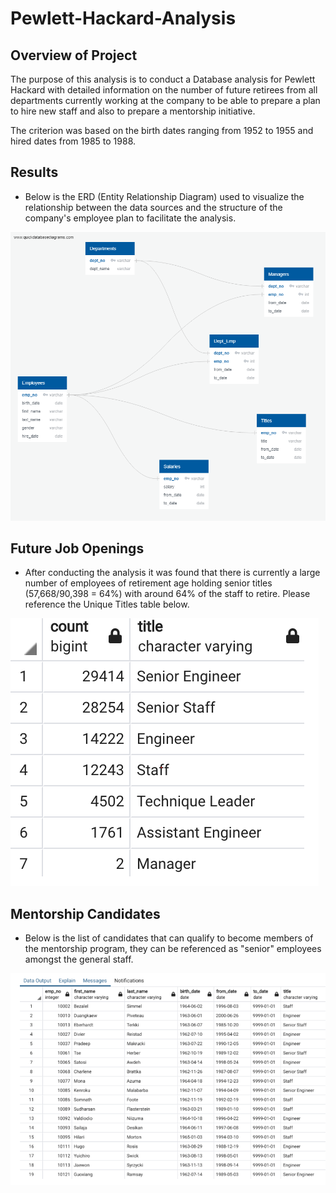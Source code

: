 # Pewlett-Hackard-Analysis

## Overview of Project

The purpose of this analysis is to conduct a Database analysis for Pewlett Hackard with detailed information on the number of future retirees from all departments currently working at the company to be able to prepare a plan to hire new staff and also to prepare a mentorship initiative. 

The criterion was based on the birth dates ranging from 1952 to 1955 and hired dates from 1985 to 1988.

## Results
* Below is the ERD (Entity Relationship Diagram) used to visualize the relationship between the data sources and the structure of the company's employee plan to facilitate the analysis. 


![EmployeeDB.png](/EmployeeDB.png)

## Future Job Openings

* After conducting the analysis it was found that there is currently a large number of employees of retirement age holding senior titles (57,668/90,398 = 64%) with around 64% of the staff to retire. Please reference the Unique Titles table below. 

![Capture.PNG](/Capture.PNG)

## Mentorship Candidates
* Below is the list of candidates that can qualify to become members of the mentorship program, they can be referenced as "senior" employees amongst the general staff.

![Capture2.PNG](/Capture2.PNG)
